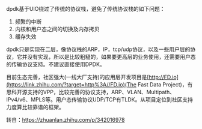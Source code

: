 

dpdk基于UIO绕过了传统的协议栈，避免了传统协议栈的如下问题：

1. 频繁的中断
2. 内核和用户态之间的切换及内存拷贝
3. 缓存失效



dpdk只是实现在二层，像协议栈的ARP，IP，tcp/udp协议，以及一些用户层的协议，它并没有实现，所以是比较粗糙的，如果要更高层的业务使用，还需要用户态的传输协议支持。不建议直接使用DPDK。

目前生态完善，社区强大(一线大厂支持)的应用层开发项目是[http://FD.io](https://link.zhihu.com/?target=http%3A//FD.io)(The Fast Data Project)，有思科开源支持的VPP，比较完善的协议支持，ARP、VLAN、Multipath、IPv4/v6、MPLS等。用户态传输协议UDP/TCP有TLDK。从项目定位到社区支持力度算比较靠谱的框架。





转自：https://zhuanlan.zhihu.com/p/342016978

